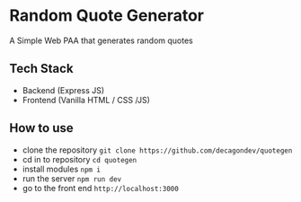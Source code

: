 # Random Quote Generator
A Simple Web PAA that generates random quotes

## Tech Stack
- Backend (Express JS)
- Frontend (Vanilla HTML / CSS /JS)

## How to use
- clone the repository `git clone https://github.com/decagondev/quotegen`
- cd in to repository `cd quotegen`
- install modules `npm i`
- run the server `npm run dev`
- go to the front end `http://localhost:3000`

